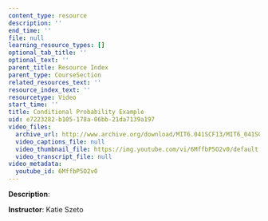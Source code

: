 ```yaml
---
content_type: resource
description: ''
end_time: ''
file: null
learning_resource_types: []
optional_tab_title: ''
optional_text: ''
parent_title: Resource Index
parent_type: CourseSection
related_resources_text: ''
resource_index_text: ''
resourcetype: Video
start_time: ''
title: Conditional Probability Example
uid: e7223282-b105-178a-06bb-21da7139a197
video_files:
  archive_url: http://www.archive.org/download/MIT6.041SCF13/MIT6_041SCF13_Conditioning_Example_300k.mp4
  video_captions_file: null
  video_thumbnail_file: https://img.youtube.com/vi/6MffbP5O2v0/default.jpg
  video_transcript_file: null
video_metadata:
  youtube_id: 6MffbP5O2v0
---
```


**Description**:

**Instructor**: Katie Szeto